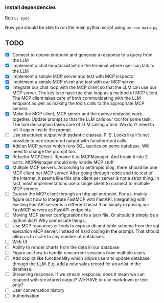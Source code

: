  ### Install dependencies
 Run `uv sync`

 Now you should be able to run the main python script using `uv run main.py`

## TODO
- [X] Connect to openai endpoint and generate a response to a query from the LLM
- [X] Implement a chat loop/assistant on the terminal where user can talk to the LLM
- [X] Implement a simple MCP server and test with MCP inspector
- [X] Implement a simple MCP client and test with our MCP server
- [X] Integrate our chat loop with the MCP client so that the LLM can use our MCP server. The key is to have the chat loop as a method of MCP client. The MCP client takes care of both communicating with the LLM endpoint as well as making the tools calls to the appropriate MCP servers.
- [X] Make the MCP client, MCP server and the openai endpoint work together. Update prompt so that the LLM calls our tool for some task. The tool description takes care of LLM calling a tool. We don't need to tell it again inside the prompt.
- [ ] Use structured output with pydantic classes. P. S. Looks like it's not possible to use structured output with funciton/tool calls.
- [X] Add an MCP server which runs SQL queries on some database. Will need to change the prompt too.
- [X] Refactor MCPClient. Rename it to MCPManager. And break it into 2 parts. MCPManager should only handle MCP stuff.
- [X] Multiple MCP servers. According to anthropic blog, there should  be one MCP client per MCP server! After going through reddit and the rest of the internet, it seems like this one client per server is not a strict thing. In fact, most implementations use a single client to connect to multiple MCP servers.
- [ ] Expose the MCP client through an http api endpoint. For us, mainly figure out how to integrate FastMCP with FastAPI. Integrating with existing FastAPI server is a different beast than simply exposing our FastMCP servers as FastAPI endpoints.
- [ ] Moving MCP server configurations to a json file. Or should it simply be a python dict? Why complicate things.
- [ ] Use MCP resources or tools to expose db and table schema from the sql execution MCP server. Instead of hard coding in the prompt. That should allow us to scale to any number of databases.
- [ ] Web UI
- [ ] Ability to render charts from the data in our database
- [ ] Figure out how to handle concurrent sessions from multiple users
- [ ] Add copilot like functionality which allows users to update database through the LLM. E.g. add a new sales record for an artist in the database.
- [ ] Streaming response. If we stream response, does it mean we can respond with structured output? We HAVE to use markdown or text only?
- [ ] User conversation history
- [ ] Authorisation
